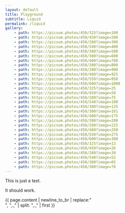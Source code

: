```yaml
---
layout: default
title: Playground
subtitle: Liquid 
permalink: /liquid
gallery:
    - path: https://picsum.photos/450/325?image=100 
    - path: https://picsum.photos/450/450?image=200 
    - path: https://picsum.photos/450/280?image=300 
    - path: https://picsum.photos/450/540?image=400 
    - path: https://picsum.photos/450/380?image=500 
    - path: https://picsum.photos/450/300?image=600 
    - path: https://picsum.photos/450/400?image=700 
    - path: https://picsum.photos/450/300?image=800 
    - path: https://picsum.photos/450/280?image=900 
    - path: https://picsum.photos/450/480?image=925 
    - path: https://picsum.photos/450/550?image=950 
    - path: https://picsum.photos/450/600?image=1000 
    - path: https://picsum.photos/450/325?image=25 
    - path: https://picsum.photos/450/450?image=50 
    - path: https://picsum.photos/450/280?image=75 
    - path: https://picsum.photos/450/540?image=100 
    - path: https://picsum.photos/450/380?image=125 
    - path: https://picsum.photos/450/300?image=161 
    - path: https://picsum.photos/450/400?image=175 
    - path: https://picsum.photos/450/300?image=200 
    - path: https://picsum.photos/450/280?image=225 
    - path: https://picsum.photos/450/480?image=250 
    - path: https://picsum.photos/450/550?image=275 
    - path: https://picsum.photos/450/600?image=300 
    - path: https://picsum.photos/450/325?image=13 
    - path: https://picsum.photos/450/450?image=26 
    - path: https://picsum.photos/450/280?image=39 
    - path: https://picsum.photos/450/540?image=52 
    - path: https://picsum.photos/450/380?image=65 
    - path: https://picsum.photos/450/300?image=78 
---
```



This is just a text.

It should work.





{{ page.content |  newline_to_br | replace:"<br />", ",.," | split: ",.," | first }}


